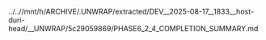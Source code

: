 ../..//mnt/h/ARCHIVE/.UNWRAP/extracted/DEV__2025-08-17__1833__host-duri-head/__UNWRAP/5c29059869/PHASE6_2_4_COMPLETION_SUMMARY.md